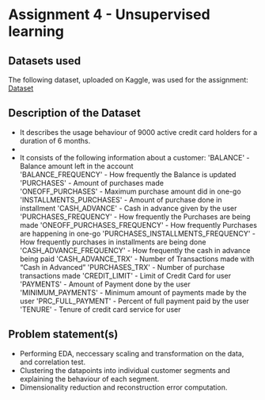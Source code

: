 # Assignment 4 - Unsupervised learning
## Datasets used
The following dataset, uploaded on Kaggle, was used for the assignment: [Dataset](https://www.kaggle.com/datasets/alirezachahardoli/customer-data-clustring)
## Description of the Dataset
- It describes the usage behaviour of 9000 active credit card holders for a duration of 6 months.
-
- It consists of the following information about a customer:
    'BALANCE' - Balance amount left in the account  
    'BALANCE_FREQUENCY' - How frequently the Balance is updated  
    'PURCHASES' - Amount of purchases made  
    'ONEOFF_PURCHASES' - Maximum purchase amount did in one-go  
    'INSTALLMENTS_PURCHASES' - Amount of purchase done in installment
    'CASH_ADVANCE' - Cash in advance given by the user
    'PURCHASES_FREQUENCY' - How frequently the Purchases are being made
    'ONEOFF_PURCHASES_FREQUENCY' - How frequently Purchases are happening in one-go
    'PURCHASES_INSTALLMENTS_FREQUENCY' - How frequently purchases in installments are being done
    'CASH_ADVANCE_FREQUENCY' - How frequently the cash in advance being paid
    'CASH_ADVANCE_TRX' - Number of Transactions made with “Cash in Advanced”
    'PURCHASES_TRX' - Number of purchase transactions made
    'CREDIT_LIMIT' - Limit of Credit Card for user
    'PAYMENTS' - Amount of Payment done by the user
    'MINIMUM_PAYMENTS' - Minimum amount of payments made by the user
    'PRC_FULL_PAYMENT' - Percent of full payment paid by the user
    'TENURE' - Tenure of credit card service for user
## Problem statement(s)
- Performing EDA, neccessary scaling and transformation on the data, and correlation test.
- Clustering the datapoints into individual customer segments and explaining the behaviour of each segment. 
- Dimensionality reduction and reconstruction error computation.
